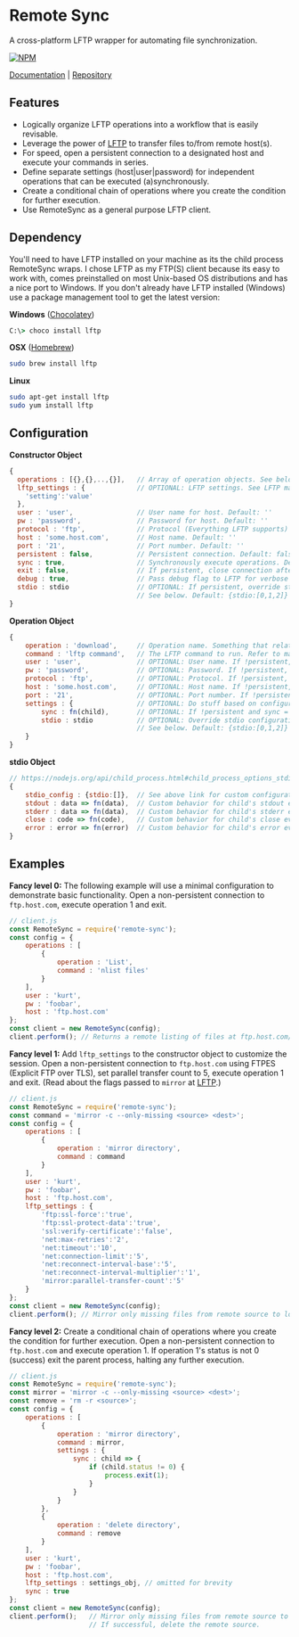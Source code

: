 # Remote Sync

A cross-platform LFTP wrapper for automating file synchronization.

[![NPM](https://nodei.co/npm/remote-sync.png)](https://nodei.co/npm/remote-sync/)

[Documentation](http://kurtlocker.github.io/remote-sync) | [Repository](https://github.com/kurtlocker/remote-sync)

## Features
- Logically organize LFTP operations into a workflow that is easily revisable.
- Leverage the power of [LFTP](http://lftp.yar.ru/lftp-man.html) to transfer files to/from remote host(s).
- For speed, open a persistent connection to a designated host and execute your commands in series.
- Define separate settings (host|user|password) for independent operations that can be executed (a)synchronously.
- Create a conditional chain of operations where you create the condition for further execution.
- Use RemoteSync as a general purpose LFTP client.

## Dependency
You'll need to have LFTP installed on your machine as its the child process RemoteSync wraps. I chose LFTP as my FTP(S) client because its easy to work with, comes preinstalled on most Unix-based OS distributions and has a nice port to Windows. If you don't already have LFTP installed (Windows) use a package management tool to get the latest version:

**Windows** ([Chocolatey](https://chocolatey.org/))
```cmd
C:\> choco install lftp
```
**OSX** ([Homebrew](http://brew.sh/))
```bash
sudo brew install lftp
```
**Linux**
```bash
sudo apt-get install lftp
sudo yum install lftp
```
## Configuration
**Constructor Object**
```js
{
  operations : [{},{},..,{}],   // Array of operation objects. See below. 
  lftp_settings : {             // OPTIONAL: LFTP settings. See LFTP man page.
    'setting':'value'
  },
  user : 'user',                // User name for host. Default: ''
  pw : 'password',              // Password for host. Default: ''
  protocol : 'ftp',             // Protocol (Everything LFTP supports) Default: ftp
  host : 'some.host.com',       // Host name. Default: ''
  port : '21',                  // Port number. Default: ''
  persistent : false,           // Persistent connection. Default: false
  sync : true,                  // Synchronously execute operations. Default: false
  exit : false,                 // If persistent, close connection after operations finish. Default: false
  debug : true,                 // Pass debug flag to LFTP for verbose logging. Default: false
  stdio : stdio                 // OPTIONAL: If persistent, override stdio configuration of child process 
                                // See below. Default: {stdio:[0,1,2]}
}
```
**Operation Object**
```js
{
    operation : 'download',     // Operation name. Something that relates to the command.
    command : 'lftp command',   // The LFTP command to run. Refer to man page.
    user : 'user',              // OPTIONAL: User name. If !persistent, overrides constructor value.
    pw : 'password',            // OPTIONAL: Password. If !persistent, overrides constructor value.
    protocol : 'ftp',           // OPTIONAL: Protocol. If !persistent, overrides constructor value.
    host : 'some.host.com',     // OPTIONAL: Host name. If !persistent, overrides constructor value.
    port : '21',                // OPTIONAL: Port number. If !persistent, overrides constructor value.
    settings : {                // OPTIONAL: Do stuff based on configuration.
        sync : fn(child),       // OPTIONAL: If !persistent and sync = true, call fn(child) on finish.
        stdio : stdio           // OPTIONAL: Override stdio configuration of child process
                                // See below. Default: {stdio:[0,1,2]}
    }
}
```
**stdio Object**
```js
// https://nodejs.org/api/child_process.html#child_process_options_stdio
{
    stdio_config : {stdio:[]},  // See above link for custom configuration.
    stdout : data => fn(data),  // Custom behavior for child's stdout event.
    stderr : data => fn(data),  // Custom behavior for child's stderr event.
    close : code => fn(code),   // Custom behavior for child's close event.
    error : error => fn(error)  // Custom behavior for child's error event.
}
```
## Examples
**Fancy level 0:** The following example will use a minimal configuration to demonstrate basic functionality. Open a non-persistent connection to `ftp.host.com`, execute operation 1 and exit.
```js
// client.js
const RemoteSync = require('remote-sync');
const config = {
    operations : [
        {
            operation : 'List',
            command : 'nlist files'
        }
    ],
    user : 'kurt',
    pw : 'foobar',
    host : 'ftp.host.com'
};
const client = new RemoteSync(config);
client.perform(); // Returns a remote listing of files at ftp.host.com/files/
```
**Fancy level 1:** Add `lftp_settings` to the constructor object to customize the session. Open a non-persistent connection to `ftp.host.com` using FTPES (Explicit FTP over TLS), set parallel transfer count to 5, execute operation 1 and exit. (Read about the flags passed to `mirror` at [LFTP](http://lftp.yar.ru/lftp-man.html).)
```js
// client.js
const RemoteSync = require('remote-sync');
const command = 'mirror -c --only-missing <source> <dest>';
const config = {
    operations : [
        {
            operation : 'mirror directory',
            command : command
        }
    ],
    user : 'kurt',
    pw : 'foobar',
    host : 'ftp.host.com',
    lftp_settings : {
        'ftp:ssl-force':'true',
        'ftp:ssl-protect-data':'true',
        'ssl:verify-certificate':'false',
        'net:max-retries':'2',
        'net:timeout':'10',
        'net:connection-limit':'5',
        'net:reconnect-interval-base':'5',
        'net:reconnect-interval-multiplier':'1',
        'mirror:parallel-transfer-count':'5'
    }
};
const client = new RemoteSync(config);
client.perform(); // Mirror only missing files from remote source to local disk.
```
**Fancy level 2:** Create a conditional chain of operations where you create the condition for further execution. Open a non-persistent connection to `ftp.host.com` and execute operation 1. If operation 1's status is not 0 (success) exit the parent process, halting any further execution.
```js
// client.js
const RemoteSync = require('remote-sync');
const mirror = 'mirror -c --only-missing <source> <dest>';
const remove = 'rm -r <source>';
const config = {
    operations : [
        {
            operation : 'mirror directory',
            command : mirror,
            settings : {
                sync : child => {
                    if (child.status != 0) {
                        process.exit(1);
                    }
                }
            }
        },
        {  
            operation : 'delete directory',
            command : remove
        }
    ],
    user : 'kurt',
    pw : 'foobar',
    host : 'ftp.host.com',
    lftp_settings : settings_obj, // omitted for brevity
    sync : true
};
const client = new RemoteSync(config);
client.perform();   // Mirror only missing files from remote source to local disk.
                    // If successful, delete the remote source.
```